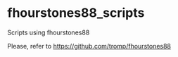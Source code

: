 # fhourstones88_scripts
Scripts using fhourstones88

Please, refer to
https://github.com/tromp/fhourstones88


